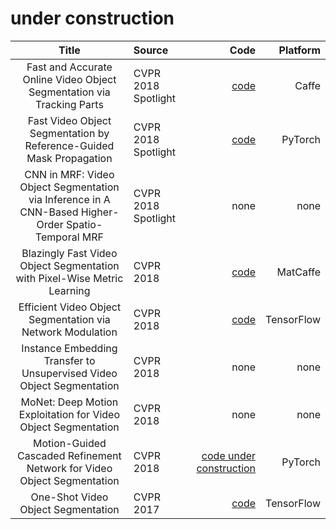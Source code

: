 under construction
==

|Title|Source|Code|Platform|
|:----:|:----|----:|----:|
|Fast and Accurate Online Video Object Segmentation via Tracking Parts|CVPR 2018 Spotlight|[code](https://github.com/JingchunCheng/FAVOS)|Caffe|
|Fast Video Object Segmentation by Reference-Guided Mask Propagation|CVPR 2018 Spotlight|[code](https://github.com/seoungwugoh/RGMP)|PyTorch|
|CNN in MRF: Video Object Segmentation via Inference in A CNN-Based Higher-Order Spatio-Temporal MRF|CVPR 2018 Spotlight|none|none|
|Blazingly Fast Video Object Segmentation with Pixel-Wise Metric Learning|CVPR 2018|[code](https://github.com/yuhuayc/fast-vos)|MatCaffe|
|Efficient Video Object Segmentation via Network Modulation|CVPR 2018|[code](https://github.com/linjieyangsc/video_seg)|TensorFlow|
|Instance Embedding Transfer to Unsupervised Video Object Segmentation|CVPR 2018|none|none|
|MoNet: Deep Motion Exploitation for Video Object Segmentation|CVPR 2018|none|none|
|Motion-Guided Cascaded Refinement Network for Video Object Segmentation|CVPR 2018|[code under construction](https://github.com/feinanshan/Motion-Guided-CRN)|PyTorch|
|One-Shot Video Object Segmentation|CVPR 2017|[code](https://github.com/scaelles/OSVOS-TensorFlow)|TensorFlow|
